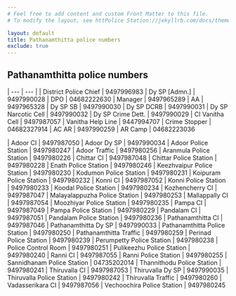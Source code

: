 ```yaml
---
# Feel free to add content and custom Front Matter to this file.
# To modify the layout, see httPolice Station://jekyllrb.com/docs/themes/#overriding-theme-defaults

layout: default
title: Pathanamthitta police numbers
exclude: true
---
```

## Pathanamthitta police numbers

| --- | --- |
| District Police Chief | 9497996983
| Dy SP [Admn.] | 9497990028
| DPO | 04682222630
| Manager | 9497965289
| AA | 9497965328
| Dy SP SB | 9497990030
| Dy SP DCRB | 9497990031
| Dy SP Narcotic Cell | 9497990032
| Dy SP Crime Dett. | 9497990029
| CI Vanitha Cell | 9497987057
| Vanitha Help Line | 9447994707
| Crime Stopper | 04682327914
| AC AR | 9497990259
| AR Camp | 04682223036

| Adoor CI | 9497987050
| Adoor Dy SP | 9497990034
| Adoor Police Station | 9497980247
| Adoor Traffic | 9497980256
| Aranmula Police Station | 9497980226
| Chittar CI | 9497987048
| Chittar Police Station | 9497980228
| Enath Police Station | 9497980246
| Keezhvaipur Police Station | 9497980230
| Kodumon Police Station | 9497980231
| Koipuram Police Station | 9497980232
| Konni CI | 9497987052
| Konni Police Station | 9497980233
| Koodal Police Station | 9497980234
| Kozhencherry CI | 9497987047
| Malayalappuzha Police Station | 9497980253
| Mallappally CI | 9497987054
| Moozhiyar Police Station | 9497980235
| Pampa CI | 9497987049
| Pampa Police Station | 9497980229
| Pandalam CI | 9497987051
| Pandalam Police Station | 9497980236
| Pathanamthitta CI | 9497987046
| Pathanamthitta Dy SP | 9497990033
| Pathanamthitta Police Station | 9497980250
| Pathanamthitta Traffic | 9497980259
| Perinad Police Station | 9497980239
| Perumpetty Police Station | 9497980238
| Police Control Room | 9497980251
| Pulikeezhu Police Station | 9497980240
| Ranni CI | 9497987055
| Ranni Police Station | 9497980255
| Sannidhanam Police Station | 04735202014
| Thannithodu Police Station | 9497980241
| Thiruvalla CI | 9497987053
| Thiruvalla Dy SP | 9497990035
| Thiruvalla Police Station | 9497980242
| Thiruvalla Traffic | 9497980260
| Vadasserikara CI | 9497987056
| Vechoochira Police Station | 9497980245